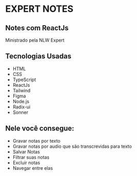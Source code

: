 # EXPERT NOTES


## Notes com ReactJs 
 Ministrado pela NLW Expert 
 
## Tecnologias Usadas

- HTML
- CSS
- TypeScript
- ReactJs
- Tailwind
-  Figma
-  Node.js
-  Radix-ui
-  Sonner

## Nele você consegue:
- Gravar notas por texto
- Gravar notas por audio que são transcrevidas para texto
- Salvar Notas
- Filtrar suas notas
- Excluir notas
- Navegar entre elas 
